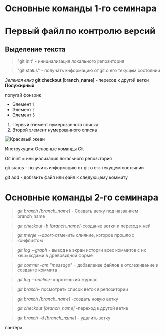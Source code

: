 
# Основные команды 1-го семинара
# Первый файл по контролю версий
## Выделение текста


> "git init" - инициализация локального репозитория

> "git status" - получать информацию от git о его текущем состоянии

*Зеленая елка*
**git checkout [branch_name]** - переход к другой ветки
**Полужирный**

попугай
фонарик

* Элемент 1
* Элемент 2
* Элемент 3

1. Первый элемент нумерованного списка
2. Второй элемент нумерованного списка

![Красивый океан]()

Инструкуция: Основные команды Git

Git inint = инициализация локального репозитория

git status - получить информацию от git о его текущем состоянии

git add - добавить файл или файл к следующему коммиту

# Основные команды 2-го семинара

> *git branch [branch_name]* - Создать ветку под названием branch_name

> *git checkout -b [branch_name]*-создание ветки и переход к ней

> *git merge --abort*-отменить слияние, которое прошло с конфликтом

> *git log --graph* - вывод на экран истории всех коммитов с их хеш=кодами в древовидной форме

> *git commit -am "message"* = добавление файлов в отслеживание и создание коммита

> *git log --oneline*- коротенький журнал

> *git branch*- посмотреть список веток в репозитории

> *git branch [branch_name]* -создать новую ветку

> *git checkout [branch_name]* -переход к другой ветке

> *git branch -d [branch_name]* - удалить ветку

пантера


